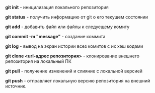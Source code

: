 **git init** - иницилизация локального репозитория

**git status** - получить информацию от git о его текущем состоянии

**git add** - добавить файл или файлы к следуещему комиту

**git commit -m "message"** - создание коммита

**git log** - вывод на экран истории всез комитов с их хэш кодами

**git clone <url-адрес репозитория>** - клонирование внешнего репозитория на локальный ПК

**git pull** - получение изменений и слияние с локальной версией

**git push** - отправляет локальную версию репозитория на внешний источник.